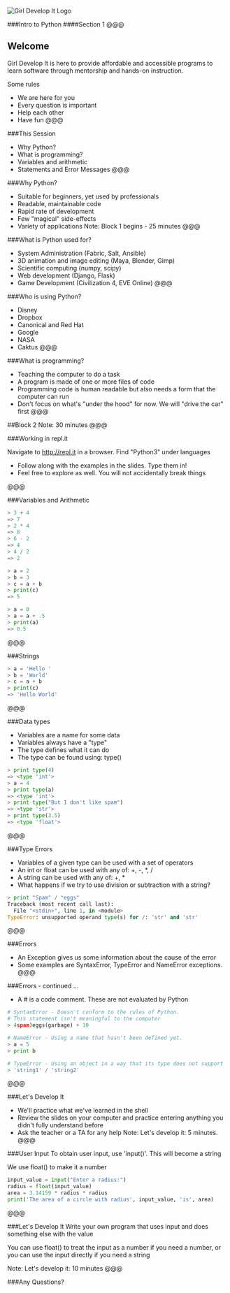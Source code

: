 ![Girl Develop It Logo](../images/gdi_logo_badge.png)

###Intro to Python
####Section 1
@@@

## Welcome
Girl Develop It is here to provide affordable and accessible programs to learn software through mentorship and hands-on instruction.

Some rules

* We are here for you
* Every question is important
* Help each other
* Have fun
@@@

###This Session

* Why Python? <!-- .element: class="fragment" -->
* What is programming? <!-- .element: class="fragment" -->
* Variables and arithmetic <!-- .element: class="fragment" -->
* Statements and Error Messages <!-- .element: class="fragment" -->
@@@

###Why Python?

* Suitable for beginners, yet used by professionals
* Readable, maintainable code
* Rapid rate of development
* Few "magical" side-effects
* Variety of applications
Note: Block 1 begins - 25 minutes
@@@

###What is Python used for?

* System Administration (Fabric, Salt, Ansible)
* 3D animation and image editing (Maya, Blender, Gimp)
* Scientific computing (numpy, scipy)
* Web development (Django, Flask)
* Game Development (Civilization 4, EVE Online)
@@@

###Who is using Python?

* Disney
* Dropbox
* Canonical and Red Hat
* Google
* NASA
* Caktus
@@@

###What is programming?</h3>

* Teaching the computer to do a task
* A program is made of one or more files of code
* Programming code is human readable but also needs a form that the computer can run
* Don't focus on what's "under the hood" for now. We will "drive the car" first
@@@

##Block 2
Note: 30 minutes
@@@

###Working in repl.it

Navigate to http://repl.it in a browser. Find "Python3" under languages

* Follow along with the examples in the slides. Type them in! <!-- .element class="fragment" -->
* Feel free to explore as well. You will not accidentally break things <!-- .element class="fragment" -->

@@@

###Variables and Arithmetic
```python
> 3 + 4
=> 7
> 2 * 4
=> 8
> 6 - 2
=> 4
> 4 / 2
=> 2
```

```python
> a = 2
> b = 3
> c = a + b
> print(c)
=> 5
```
```python
> a = 0
> a = a + .5
> print(a)
=> 0.5
```
@@@

###Strings
```python
> a = 'Hello '
> b = 'World'
> c = a + b
> print(c)
=> 'Hello World'
```
@@@

###Data types
* Variables are a name for some data <!-- .element class="fragment" -->
* Variables always have a "type" <!-- .element class="fragment" -->
* The type defines what it can do <!-- .element class="fragment" -->
* The type can be found using: type() <!-- .element class="fragment" -->

```python
> print type(4)
=> <type 'int'>
> a = 4
> print type(a)
=> <type 'int'>
> print type("But I don't like spam")
=> <type 'str'>
> print type(3.5)
=> <type 'float'>
```
@@@

###Type Errors
* Variables of a given type can be used with a set of operators <!-- .element class="fragment" -->
* An int or float can be used with any of: +, -, \*, / <!-- .element class="fragment" -->
* A string can be used with any of: +, \* <!-- .element class="fragment" -->
* What happens if we try to use division or subtraction with a string? <!-- .element class="fragment" -->
```python
> print "Spam" / "eggs"
Traceback (most recent call last):
  File "<stdin>", line 1, in <module>
TypeError: unsupported operand type(s) for /: 'str' and 'str'
```
@@@

###Errors
* An Exception gives us some information about the cause of the error <!-- .element class="fragment" -->
* Some examples are SyntaxError, TypeError and NameError exceptions. <!-- .element class="fragment" -->
@@@

###Errors - continued ...

* A \# is a code comment. These are not evaluated by Python

```python
# SyntaxError - Doesn't conform to the rules of Python.
# This statement isn't meaningful to the computer
> 4spam)eggs(garbage) + 10

# NameError - Using a name that hasn't been defined yet.
> a = 5
> print b

# TypeError - Using an object in a way that its type does not support
> 'string1' / 'string2'
```
@@@

###Let's Develop It
* We'll practice what we've learned in the shell
* Review the slides on your computer and practice entering anything you didn't fully understand before
* Ask the teacher or a TA for any help
Note: Let's develop it: 5 minutes.
@@@

###User Input
To obtain user input, use 'input()'. This will become a string

We use float() to make it a number

```python
input_value = input("Enter a radius:")
radius = float(input_value)
area = 3.14159 * radius * radius
print('The area of a circle with radius', input_value, 'is', area)
```
@@@

###Let's Develop It
Write your own program that uses input and does something else with the value

You can use float() to treat the input as a number if you need a number, or you can use the input directly if you need a string

Note: Let's develop it: 10 minutes
@@@

###Any Questions?
